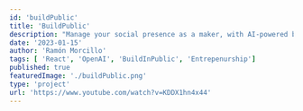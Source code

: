 ```yaml
---
id: 'buildPublic'
title: 'BuildPublic'
description: "Manage your social presence as a maker, with AI-powered build updates"
date: '2023-01-15'
author: 'Ramón Morcillo'
tags: [ 'React', 'OpenAI', 'BuildInPublic', 'Entrepenurship']
published: true
featuredImage: './buildPublic.png'
type: 'project'
url: 'https://www.youtube.com/watch?v=KDDX1hn4x44'
---
```

